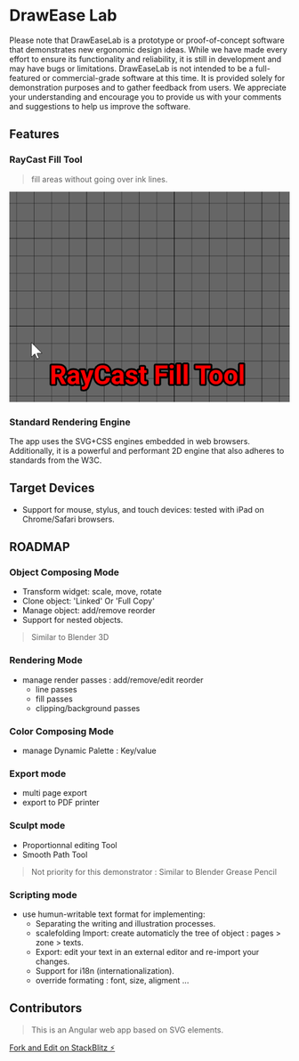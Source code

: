 # DrawEase Lab

Please note that DrawEaseLab is a prototype or proof-of-concept software that demonstrates new ergonomic design ideas. While we have made every effort to ensure its functionality and reliability, it is still in development and may have bugs or limitations. DrawEaseLab is not intended to be a full-featured or commercial-grade software at this time. It is provided solely for demonstration purposes and to gather feedback from users. We appreciate your understanding and encourage you to provide us with your comments and suggestions to help us improve the software.

## Features

### RayCast Fill Tool

> fill areas without going over ink lines.

![RayCast Fill Tool](./doc/raycast-fill-tool.gif)

### Standard Rendering Engine

The app uses the SVG+CSS engines embedded in web browsers. Additionally, it is a powerful and performant 2D engine that also adheres to standards from the W3C.

## Target Devices

- Support for mouse, stylus, and touch devices: tested with iPad on Chrome/Safari browsers.

## ROADMAP

### Object Composing Mode

- Transform widget: scale, move, rotate
- Clone object: 'Linked' Or 'Full Copy'
- Manage object: add/remove reorder
- Support for nested objects.

> Similar to Blender 3D

### Rendering Mode

- manage render passes : add/remove/edit reorder
  - line passes
  - fill passes
  - clipping/background passes

### Color Composing Mode

- manage Dynamic Palette : Key/value

### Export mode

- multi page export
- export to PDF printer

### Sculpt mode

- Proportionnal editing Tool
- Smooth Path Tool

> Not priority for this demonstrator : Similar to Blender Grease Pencil

### Scripting mode

- use humun-writable text format for implementing:
  - Separating the writing and illustration processes.
  - scalefolding Import: create automaticly the tree of object : pages > zone > texts.
  - Export: edit your text in an external editor and re-import your changes.
  - Support for i18n (internationalization).
  - override formating : font, size, aligment ...

## Contributors

> This is an Angular web app based on SVG elements.

[Fork and Edit on StackBlitz ⚡️](https://stackblitz.com/edit/draw-ease-lab)
